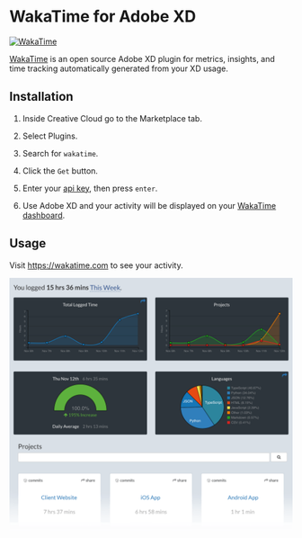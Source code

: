 # WakaTime for Adobe XD

[![WakaTime](https://wakatime.com/badge/github/wakatime/adobe-xd-wakatime.png?branch=master)](https://wakatime.com/badge/github/wakatime/adobe-xd-wakatime)

[WakaTime][wakatime] is an open source Adobe XD plugin for metrics, insights, and time tracking automatically generated from your XD usage.

## Installation

1. Inside Creative Cloud go to the Marketplace tab.

2. Select Plugins.

3. Search for `wakatime`.

4. Click the `Get` button.

5. Enter your [api key][api key], then press `enter`.

6. Use Adobe XD and your activity will be displayed on your [WakaTime dashboard](https://wakatime.com).

## Usage

Visit https://wakatime.com to see your activity.

![Project Overview](./images/Screen-Shot-2016-03-21.png)

[wakatime]: https://wakatime.com/adobe-xd
[api key]: https://wakatime.com/api-key
